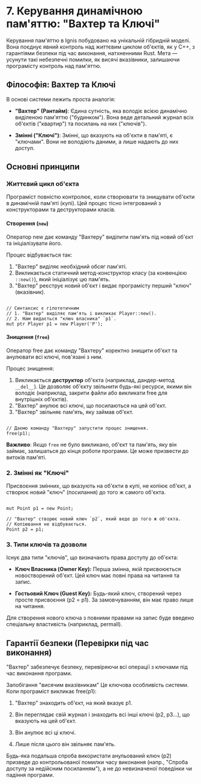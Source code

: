 # 7. Керування динамічною пам'яттю: "Вахтер та Ключі"
Керування пам'яттю в Ignis побудовано на унікальній гібридній моделі. Вона поєднує явний контроль над життєвим циклом об'єктів, як у C++, з гарантіями безпеки під час виконання, натхненними Rust. Мета — усунути такі небезпечні помилки, як висячі вказівники, залишаючи програмісту контроль над пам'яттю.

## Філософія: Вахтер та Ключі
В основі системи лежить проста аналогія:

- **"Вахтер" (Рантайм)**: Єдина сутність, яка володіє всією динамічно виділеною пам'яттю ("будинком"). Вона веде детальний журнал всіх об'єктів ("квартир") та посилань на них ("ключів").

- **Змінні ("Ключі")**: Змінні, що вказують на об'єкти в пам'яті, є "ключами". Вони не володіють даними, а лише надають до них доступ.

## Основні принципи
### Життєвий цикл об'єкта
Програміст повністю контролює, коли створювати та знищувати об'єкти в динамічній пам'яті (купі). 
Цей процес тісно інтегрований з конструкторами та деструкторами класів.

#### Створення (`new`)
Оператор new дає команду "Вахтеру" виділити пам'ять під новий об'єкт та ініціалізувати його.

Процес відбувається так:

1. "Вахтер" виділяє необхідний обсяг пам'яті.
2. Викликається статичний метод-конструктор класу (за конвенцією `::new()`), який ініціалізує цю пам'ять.
3. "Вахтер" реєструє новий об'єкт і видає програмісту перший "ключ" (вказівник).

```Ignis

// Синтаксис є гіпотетичним
// 1. "Вахтер" виділяє пам'ять і викликає Player::new().
// 2. Нам видається "ключ власника" `p1`.
mut ptr Player p1 = new Player('P');
```

#### Знищення (`free`)

Оператор free дає команду "Вахтеру" коректно знищити об'єкт та анулювати всі ключі, пов'язані з ним.

Процес знищення:

1. Викликається **деструктор** об'єкта (наприклад, дандер-метод `__del__`). Це дозволяє об'єкту звільнити будь-які ресурси, 
    якими він володіє (наприклад, закрити файли або викликати free для внутрішніх об'єктів).
2. "Вахтер" анулює всі ключі, що посилаються на цей об'єкт.
3. "Вахтер" звільняє пам'ять, яку займав об'єкт.

```Ignis

// Даємо команду "Вахтеру" запустити процес знищення.
free(p1);
```

**Важливо**: Якщо `free` не було викликано, об'єкт та пам'ять, яку він займає, залишаться до кінця роботи програми. Це може призвести до витоків пам'яті.

### 2. Змінні як "Ключі"
Присвоєння змінних, що вказують на об'єкти в купі, не копіює об'єкт, а створює новий "ключ" (посилання) до того ж самого об'єкта.

```Ignis

mut Point p1 = new Point;

// "Вахтер" створює новий ключ `p2`, який веде до того ж об'єкта.
// Копіювання не відбувається.
Point p2 = p1;
```

### 3. Типи ключів та дозволи
Існує два типи "ключів", що визначають права доступу до об'єкта:

- **Ключ Власника (Owner Key):** Перша змінна, якій присвоюється новостворений об'єкт. Цей ключ має повні права на читання та запис.

- **Гостьовий Ключ (Guest Key):** Будь-який ключ, створений через просте присвоєння (p2 = p1). За замовчуванням, він має право лише на читання.

Для створення нового ключа з повними правами на запис буде введено спеціальну властивість (наприклад, permall).

## Гарантії безпеки (Перевірки під час виконання)
"Вахтер" забезпечує безпеку, перевіряючи всі операції з ключами під час виконання програми.

Запобігання "висячим вказівникам"
Це ключова особливість системи. Коли програміст викликає free(p1):

1) "Вахтер" знаходить об'єкт, на який вказує p1.

2) Він переглядає свій журнал і знаходить всі інші ключі (p2, p3...), що вказують на цей об'єкт.

3) Він анулює всі ці ключі.

4) Лише після цього він звільняє пам'ять.

Будь-яка подальша спроба використати анульований ключ (p2) призведе до контрольованої помилки часу виконання (напр., "Спроба доступу за недійсним посиланням"), а не до невизначеної поведінки чи падіння програми.
